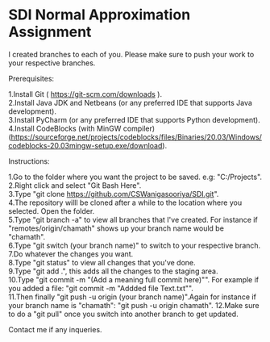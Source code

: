 # SDI Normal Approximation Assignment

I created branches to each of you. Please make sure to push your work to your respective branches.

Prerequisites:

1.Install Git ( https://git-scm.com/downloads ).  
2.Install Java JDK and Netbeans (or any preferred IDE that supports Java development).  
3.Install PyCharm (or any preferred IDE that supports Python development).  
4.Install CodeBlocks (with MinGW compiler) (https://sourceforge.net/projects/codeblocks/files/Binaries/20.03/Windows/codeblocks-20.03mingw-setup.exe/download).  

Instructions:

1.Go to the folder where you want the project to be saved. e.g: "C:/Projects".  
2.Right click and select "Git Bash Here".  
3.Type "git clone https://github.com/CSWanigasooriya/SDI.git".  
4.The repository willl be cloned after a while to the location where you selected. Open the folder.   
5.Type "git branch -a" to view all branches that I've created. For instance if "remotes/origin/chamath" shows up your branch name would be "chamath".  
6.Type "git switch (your branch name)" to switch to your respective branch.  
7.Do whatever the changes you want.  
8.Type "git status" to view all changes that you've done.  
9.Type "git add .", this adds all the changes to the staging area.  
10.Type "git commit -m "(Add a meaning full commit here)"". For example if you added a file: "git commit -m "Addded file Text.txt"".  
11.Then finally "git push -u origin (your branch name)".Again for instance if your branch name is "chamath": "git push -u origin chamath".
12.Make sure to do a "git pull" once you switch into another branch to get updated.  

Contact me if any inqueries.
